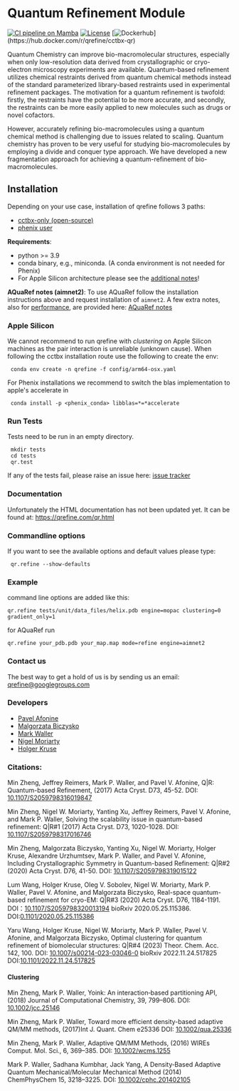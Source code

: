 # Quantum Refinement Module

[![CI pipeline on Mamba](https://github.com/qrefine/qrefine/actions/workflows/ci-mamba.yaml/badge.svg)](https://github.com/qrefine/qrefine/actions/workflows/ci-mamba.yaml)
[![License](https://img.shields.io/badge/License-Apache%202.0-blue.svg)](https://opensource.org/licenses/Apache-2.0)
[![Dockerhub](https://img.shields.io/badge/dockerhub-images-important.svg?logo=Docker")](https://hub.docker.com/r/qrefine/cctbx-qr)

Quantum Chemistry can improve bio-macromolecular structures,
especially when only low-resolution data derived from crystallographic
or cryo-electron microscopy experiments are available. Quantum-based
refinement utilizes chemical restraints derived from quantum chemical
methods instead of the standard parameterized library-based restraints
used in experimental refinement packages. The motivation for a quantum
refinement is twofold: firstly, the restraints have the potential to
be more accurate, and secondly, the restraints can be more easily
applied to new molecules such as drugs or novel cofactors.

However, accurately refining bio-macromolecules using a quantum
chemical method is challenging due to issues related to
scaling. Quantum chemistry has proven to be very useful for studying
bio-macromolecules by employing a divide and conquer type approach. We
have developed a new fragmentation approach for achieving a
quantum-refinement of bio-macromolecules.

## Installation

Depending on your use case, installation of qrefine follows 3 paths:

 - [cctbx-only (open-source)](cctbx.md#cctbx-installation)
 - [phenix user](phenix.md#fully-automated-recommended)


**Requirements**:
 - python >= 3.9
 - conda binary, e.g., miniconda. (A conda environment is not needed for Phenix)
 - For Apple Silicon architecture please see the [additional notes](#apple-silicon)!


**AQuaRef notes (aimnet2)**:
To use AQuaRef follow the installation instructions above and request installation of `aimnet2`.
A few extra notes, also for [performance](aimnet2.md#performance), are provided here: [AQuaRef notes](aimnet2.md)


### Apple Silicon

We cannot recommend to run qrefine with *clustering* on Apple Silicon machines as the pair interaction is unreliable (unknown cause).
When following the cctbx installation route use the following to create the env:
   ```
    conda env create -n qrefine -f config/arm64-osx.yaml
   ```

For Phenix installations we recommend to switch the blas implementation to apple's accelerate in 
   ```
    conda install -p <phenix_conda> libblas=*=*accelerate 
   ```


### Run Tests

Tests need to be run in an empty directory.

```
 mkdir tests
 cd tests
 qr.test
```

If any of the tests fail, please raise an issue here: [issue tracker](https://github.com/qrefine/qrefine/issues)

### Documentation

Unfortunately the HTML documentation has not been updated yet.
It can be found at: https://qrefine.com/qr.html

### Commandline options

If you want to see the available options and default values please type:

```
 qr.refine --show-defaults
```

### Example

command line options are added like this:

```
qr.refine tests/unit/data_files/helix.pdb engine=mopac clustering=0 gradient_only=1
```
for AQuaRef run
```
qr.refine your_pdb.pdb your_map.map mode=refine engine=aimnet2 
```

### Contact us

The best way to get a hold of us is by sending us an email: qrefine@googlegroups.com

### Developers

- [Pavel Afonine](https://github.com/pafonine)
- [Malgorzata Biczysko](https://github.com/biczysko)
- [Mark Waller](https://github.com/mpwaller)
- [Nigel Moriarty](https://github.com/nwmoriarty)
- [Holger Kruse](https://github.com/hokru)

### Citations:

Min Zheng, Jeffrey Reimers, Mark P. Waller, and Pavel V. Afonine,
Q|R: Quantum-based Refinement,
(2017) Acta Cryst. D73, 45-52.
DOI: [10.1107/S2059798316019847](http://scripts.iucr.org/cgi-bin/paper?S2059798316019847)

Min Zheng, Nigel W. Moriarty, Yanting Xu, Jeffrey Reimers, Pavel V. Afonine, and Mark P. Waller,
Solving the scalability issue in quantum-based refinement: Q|R#1
(2017) Acta Cryst. D73, 1020-1028.
DOI: [10.1107/S2059798317016746](http://scripts.iucr.org/cgi-bin/paper?S2059798317016746)

Min Zheng, Malgorzata Biczysko, Yanting Xu, Nigel W. Moriarty, Holger Kruse, Alexandre Urzhumtsev, Mark P. Waller, and Pavel V. Afonine,
Including Crystallographic Symmetry in Quantum-based Refinement: Q|R#2
(2020) Acta Cryst. D76, 41-50.
DOI: [10.1107/S2059798319015122](http://scripts.iucr.org/cgi-bin/paper?S2059798319015122)

Lum Wang, Holger Kruse, Oleg V. Sobolev, Nigel W. Moriarty, Mark P. Waller, Pavel V. Afonine, and Malgorzata Biczysko,
Real-space quantum-based refinement for cryo-EM: Q|R#3
(2020) Acta Cryst. D76, 1184-1191.
DOI：[10.1107/S2059798320013194](https://doi.org/10.1107/S2059798320013194)
bioRxiv 2020.05.25.115386.
DOI:[0.1101/2020.05.25.115386](https://www.biorxiv.org/content/10.1101/2020.05.25.115386v1)

Yaru Wang, Holger Kruse, Nigel W. Moriarty, Mark P. Waller, Pavel V. Afonine, and Malgorzata Biczysko,
Optimal clustering for quantum refinement of biomolecular structures: Q|R#4
(2023) Theor. Chem. Acc. 142, 100.
DOI: [10.1007/s00214-023-03046-0](https://doi.org/10.1007/s00214-023-03046-0)
bioRxiv 2022.11.24.517825
DOI:[10.1101/2022.11.24.517825](https://doi.org/10.1101/2022.11.24.517825)

#### Clustering

Min Zheng, Mark P. Waller,
Yoink: An interaction‐based partitioning API,
(2018) Journal of Computational Chemistry, 39, 799–806.
DOI: [10.1002/jcc.25146](https://doi.org/10.1002/jcc.25146)

Min Zheng, Mark P. Waller,
Toward more efficient density-based adaptive QM/MM methods,
(2017)Int J. Quant. Chem e25336
DOI: [10.1002/qua.25336](https://doi.org/10.1002/qua.25336)

Min Zheng, Mark P. Waller, Adaptive QM/MM Methods,
(2016) WIREs Comput. Mol. Sci., 6, 369–385.
DOI: [10.1002/wcms.1255](https://doi.org/10.1002/wcms.1255)

Mark P. Waller, Sadhana Kumbhar, Jack Yang,
A Density‐Based Adaptive Quantum Mechanical/Molecular Mechanical Method
(2014) ChemPhysChem 15, 3218–3225.
DOI: [10.1002/cphc.201402105](https://doi.org/10.1002/cphc.201402105)
